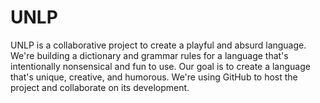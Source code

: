 # UNLP
 UNLP is a collaborative project to create a playful and absurd language. We're building a dictionary and grammar rules for a language that's intentionally nonsensical and fun to use. Our goal is to create a language that's unique, creative, and humorous. We're using GitHub to host the project and collaborate on its development.
